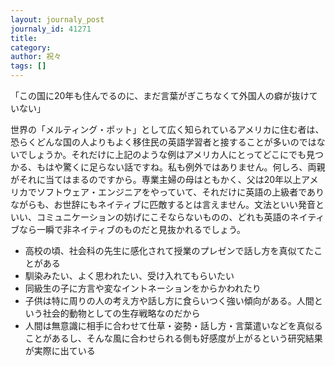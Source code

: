 ```yaml
---
layout: journaly_post
journaly_id: 41271
title: 
category: 
author: 祝々
tags: []
---
```


「この国に20年も住んでるのに、まだ言葉がぎこちなくて外国人の癖が抜けていない」

世界の「メルティング・ポット」として広く知られているアメリカに住む者は、恐らくどんな国の人よりもよく移住民の英語学習者と接することが多いのではないでしょうか。それだけに上記のような例はアメリカ人にとってどこにでも見つかる、もはや驚くに足らない話ですね。私も例外ではありません。何しろ、両親がそれに当てはまるのですから。専業主婦の母はともかく、父は20年以上アメリカでソフトウェア・エンジニアをやっていて、それだけに英語の上級者でありながらも、お世辞にもネイティブに匹敵するとは言えません。文法といい発音といい、コミュニケーションの妨げにこそならないものの、どれも英語のネイティブなら一瞬で非ネイティブのものだと見抜かれるでしょう。


- 高校の頃、社会科の先生に感化されて授業のプレゼンで話し方を真似てたことがある
- 馴染みたい、よく思われたい、受け入れてもらいたい
- 同級生の子に方言や変なイントネーションをからかわれたり
- 子供は特に周りの人の考え方や話し方に食らいつく強い傾向がある。人間という社会的動物としての生存戦略なのだから
- 人間は無意識に相手に合わせて仕草・姿勢・話し方・言葉遣いなどを真似ることがあるし、そんな風に合わせられる側も好感度が上がるという研究結果が実際に出ている

